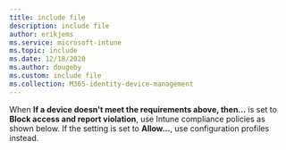 ```yaml
---
title: include file
description: include file
author: erikjems
ms.service: microsoft-intune
ms.topic: include
ms.date: 12/18/2020
ms.author: dougeby
ms.custom: include file
ms.collection: M365-identity-device-management
---
```

When **If a device doesn't meet the requirements above, then…** is set to **Block access and report violation**, use Intune compliance policies as shown below. If the setting is set to **Allow…**, use configuration profiles instead.
